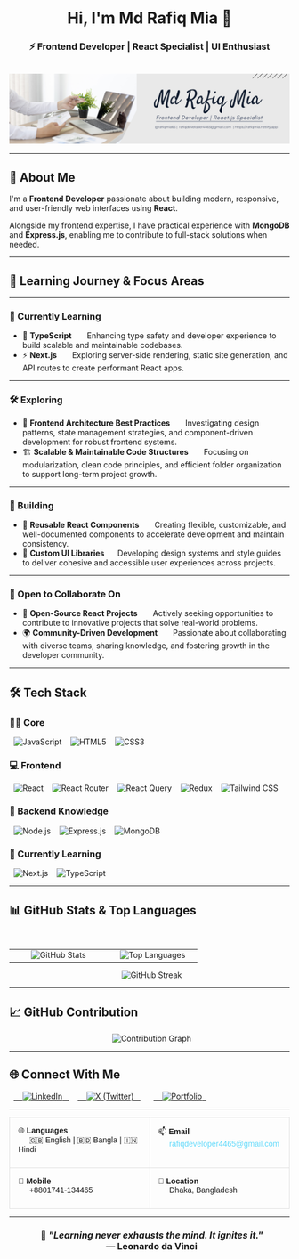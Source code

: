 <h1 align="center">Hi, I'm Md Rafiq Mia 👋</h1>
<h3 align="center">⚡ Frontend Developer | React Specialist | UI Enthusiast</h3>

<p align="center">
  <img src="img/rafiqmia65.png" alt="Md Rafiq Mia" />
</p>

---

## 💫 About Me

I'm a **Frontend Developer** passionate about building modern, responsive, and user-friendly web interfaces using **React**.

Alongside my frontend expertise, I have practical experience with **MongoDB** and **Express.js**, enabling me to contribute to full-stack solutions when needed.

---

## 🧠 Learning Journey & Focus Areas

---

### 🌱 Currently Learning

- 📘 **TypeScript**  
      Enhancing type safety and developer experience to build scalable and maintainable codebases.
- ⚡ **Next.js**  
      Exploring server-side rendering, static site generation, and API routes to create performant React apps.

---

### 🛠 Exploring

- 🧩 **Frontend Architecture Best Practices**  
      Investigating design patterns, state management strategies, and component-driven development for robust frontend systems.
- 🏗️ **Scalable & Maintainable Code Structures**  
      Focusing on modularization, clean code principles, and efficient folder organization to support long-term project growth.

---

### 📘 Building

- 🧱 **Reusable React Components**  
      Creating flexible, customizable, and well-documented components to accelerate development and maintain consistency.
- 🎨 **Custom UI Libraries**  
     Developing design systems and style guides to deliver cohesive and accessible user experiences across projects.

---

### 🤝 Open to Collaborate On

- 🚀 **Open-Source React Projects**  
      Actively seeking opportunities to contribute to innovative projects that solve real-world problems.
- 🌍 **Community-Driven Development**  
      Passionate about collaborating with diverse teams, sharing knowledge, and fostering growth in the developer community.

---

## 🛠 Tech Stack

### 👨‍💻 Core

<p>
  <img src="https://img.shields.io/badge/JavaScript-F7DF1E?style=for-the-badge&logo=javascript&logoColor=000" alt="JavaScript" />&nbsp;
  <img src="https://img.shields.io/badge/HTML5-E34F26?style=for-the-badge&logo=html5&logoColor=fff" alt="HTML5" />&nbsp;
  <img src="https://img.shields.io/badge/CSS3-1572B6?style=for-the-badge&logo=css3&logoColor=fff" alt="CSS3" />
</p>

### 💻 Frontend

<p>
  <img src="https://img.shields.io/badge/React-20232A?style=for-the-badge&logo=react&logoColor=61DAFB" alt="React" />&nbsp;
  <img src="https://img.shields.io/badge/React_Router-CA4245?style=for-the-badge&logo=react-router&logoColor=fff" alt="React Router" />&nbsp;
  <img src="https://img.shields.io/badge/React_Query-FF4154?style=for-the-badge&logo=react-query&logoColor=fff" alt="React Query" />&nbsp;
  <img src="https://img.shields.io/badge/Redux-593D88?style=for-the-badge&logo=redux&logoColor=fff" alt="Redux" />&nbsp;
  <img src="https://img.shields.io/badge/Tailwind_CSS-06B6D4?style=for-the-badge&logo=tailwind-css&logoColor=fff" alt="Tailwind CSS" />
</p>

### 🧠 Backend Knowledge

<p>
  <img src="https://img.shields.io/badge/Node.js-339933?style=for-the-badge&logo=node.js&logoColor=fff" alt="Node.js" />&nbsp;
  <img src="https://img.shields.io/badge/Express.js-000000?style=for-the-badge&logo=express&logoColor=fff" alt="Express.js" />&nbsp;
  <img src="https://img.shields.io/badge/MongoDB-47A248?style=for-the-badge&logo=mongodb&logoColor=fff" alt="MongoDB" />
</p>

### 🚀 Currently Learning

<p>
  <img src="https://img.shields.io/badge/Next.js-000000?style=for-the-badge&logo=next.js&logoColor=fff" alt="Next.js" />&nbsp;
  <img src="https://img.shields.io/badge/TypeScript-3178C6?style=for-the-badge&logo=typescript&logoColor=fff" alt="TypeScript" />
</p>

---

## 📊 GitHub Stats & Top Languages

<table align="center" width="100%">
  <tr>
    <td align="center" width="50%">
      <img src="https://github-readme-stats.vercel.app/api?username=rafiqmia65&show_icons=true&theme=radical&hide_border=true&rank_icon=github" alt="GitHub Stats" />
    </td>
    <td align="center" width="50%">
      <img src="https://github-readme-stats.vercel.app/api/top-langs/?username=rafiqmia65&layout=compact&theme=radical&hide_border=true" alt="Top Languages" />
    </td>
  </tr>
</table>

<p align="center">
  <img src="https://streak-stats.demolab.com/?user=rafiqmia65&theme=radical" alt="GitHub Streak"/>
</p>

---

## 📈 GitHub Contribution

<p align="center">
  <img src="https://github-readme-activity-graph.vercel.app/graph?username=rafiqmia65&theme=react-dark" alt="Contribution Graph" />
</p>

---

## 🌐 Connect With Me

<p align="left">
  <a href="https://www.linkedin.com/in/rafiqmia65/" target="_blank">
    <img src="https://img.shields.io/badge/LinkedIn-0A66C2?style=for-the-badge&logo=linkedin&logoColor=white" alt="LinkedIn" />
  </a>&nbsp;
  <a href="https://x.com/rafiqmia65" target="_blank">
    <img src="https://img.shields.io/badge/X-000000?style=for-the-badge&logo=x&logoColor=white" alt="X (Twitter)" />
  </a>&nbsp;
    <a href="https://rafiqmia.netlify.app/" target="_blank">
    <img src="https://img.shields.io/badge/Portfolio-24292e?style=for-the-badge&logo=vercel&logoColor=white" alt="Portfolio" />
  </a>
</p>

---

<table align="center" width="100%" style="border-collapse: collapse; font-family: Arial, sans-serif;">
  <tr>
    <td width="50%" style="padding: 15px; border: 1px solid #e0e0e0; vertical-align: top;">
      <p style="margin: 0 0 10px 0;">🌐 <strong>Languages</strong><br/>
      <span style="margin-left: 20px;">🇬🇧 English | 🇧🇩 Bangla | 🇮🇳 Hindi</span></p>
    </td>
    <td width="50%" style="padding: 15px; border: 1px solid #e0e0e0; vertical-align: top;">
      <p style="margin: 0 0 10px 0;">📫 <strong>Email</strong><br/>
      <span style="margin-left: 20px;"><a href="mailto:rafiqdeveloper4465@gmail.com" style="color: #61DAFB; text-decoration: none;">rafiqdeveloper4465@gmail.com</a></span></p>
    </td>
  </tr>
  <tr>
    <td width="50%" style="padding: 15px; border: 1px solid #e0e0e0; vertical-align: top;">
      <p style="margin: 0 0 10px 0;">📱 <strong>Mobile</strong><br/>
      <span style="margin-left: 20px;">+8801741-134465</span></p>
    </td>
    <td width="50%" style="padding: 15px; border: 1px solid #e0e0e0; vertical-align: top;">
      <p style="margin: 0 0 10px 0;">📍 <strong>Location</strong><br/>
      <span style="margin-left: 20px;">Dhaka, Bangladesh</span></p>
    </td>
  </tr>
</table>

---

<h3 align="center">
  🚀 <i>"Learning never exhausts the mind. It ignites it."</i><br />
  — <strong>Leonardo da Vinci</strong>
</h3>
